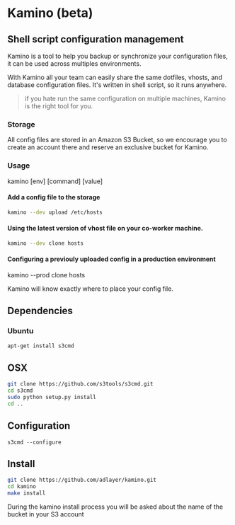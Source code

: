 # Kamino (beta)
## Shell script configuration management

Kamino is a tool to help you backup or synchronize your configuration files, it can be used across multiples environments.

With Kamino all your team can easily share the same dotfiles, vhosts, and database configuration files.
It's written in shell script, so it runs anywhere.

> if you hate run the same configuration on multiple machines, Kamino is the right tool for you.

### Storage
All config files are stored in an Amazon S3 Bucket, so we encourage you to create an account there and reserve an exclusive bucket for Kamino.

### Usage
kamino [env] [command] [value]

#### Add a config file to the storage
```bash
kamino --dev upload /etc/hosts
```

#### Using the latest version of vhost file on your co-worker machine.

```bash
kamino --dev clone hosts
```

#### Configuring a previouly uploaded config in a production environment 
kamino --prod clone hosts

Kamino will know exactly where to place your config file.

## Dependencies

### Ubuntu
```bash
apt-get install s3cmd
```

## OSX
```bash
git clone https://github.com/s3tools/s3cmd.git
cd s3cmd
sudo python setup.py install
cd ..
```

## Configuration
```
s3cmd --configure
```

## Install
```bash
git clone https://github.com/adlayer/kamino.git
cd kamino
make install
```
During the kamino install process you will be asked about the name of the bucket in your S3 account
